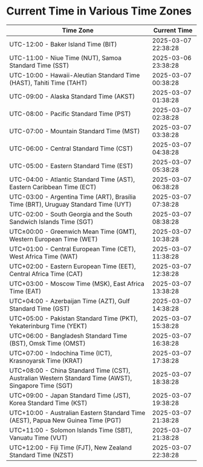 # Current Time in Various Time Zones

| Time Zone | Current Time |
|-----------|--------------|
| UTC-12:00 - Baker Island Time (BIT) | 2025-03-07 22:38:28 |
| UTC-11:00 - Niue Time (NUT), Samoa Standard Time (SST) | 2025-03-06 23:38:28 |
| UTC-10:00 - Hawaii-Aleutian Standard Time (HAST), Tahiti Time (TAHT) | 2025-03-07 00:38:28 |
| UTC-09:00 - Alaska Standard Time (AKST) | 2025-03-07 01:38:28 |
| UTC-08:00 - Pacific Standard Time (PST) | 2025-03-07 02:38:28 |
| UTC-07:00 - Mountain Standard Time (MST) | 2025-03-07 03:38:28 |
| UTC-06:00 - Central Standard Time (CST) | 2025-03-07 04:38:28 |
| UTC-05:00 - Eastern Standard Time (EST) | 2025-03-07 05:38:28 |
| UTC-04:00 - Atlantic Standard Time (AST), Eastern Caribbean Time (ECT) | 2025-03-07 06:38:28 |
| UTC-03:00 - Argentina Time (ART), Brasília Time (BRT), Uruguay Standard Time (UYT) | 2025-03-07 07:38:28 |
| UTC-02:00 - South Georgia and the South Sandwich Islands Time (SGT) | 2025-03-07 08:38:28 |
| UTC±00:00 - Greenwich Mean Time (GMT), Western European Time (WET) | 2025-03-07 10:38:28 |
| UTC+01:00 - Central European Time (CET), West Africa Time (WAT) | 2025-03-07 11:38:28 |
| UTC+02:00 - Eastern European Time (EET), Central Africa Time (CAT) | 2025-03-07 12:38:28 |
| UTC+03:00 - Moscow Time (MSK), East Africa Time (EAT) | 2025-03-07 13:38:28 |
| UTC+04:00 - Azerbaijan Time (AZT), Gulf Standard Time (GST) | 2025-03-07 14:38:28 |
| UTC+05:00 - Pakistan Standard Time (PKT), Yekaterinburg Time (YEKT) | 2025-03-07 15:38:28 |
| UTC+06:00 - Bangladesh Standard Time (BST), Omsk Time (OMST) | 2025-03-07 16:38:28 |
| UTC+07:00 - Indochina Time (ICT), Krasnoyarsk Time (KRAT) | 2025-03-07 17:38:28 |
| UTC+08:00 - China Standard Time (CST), Australian Western Standard Time (AWST), Singapore Time (SGT) | 2025-03-07 18:38:28 |
| UTC+09:00 - Japan Standard Time (JST), Korea Standard Time (KST) | 2025-03-07 19:38:28 |
| UTC+10:00 - Australian Eastern Standard Time (AEST), Papua New Guinea Time (PGT) | 2025-03-07 21:38:28 |
| UTC+11:00 - Solomon Islands Time (SBT), Vanuatu Time (VUT) | 2025-03-07 21:38:28 |
| UTC+12:00 - Fiji Time (FJT), New Zealand Standard Time (NZST) | 2025-03-07 22:38:28 |
